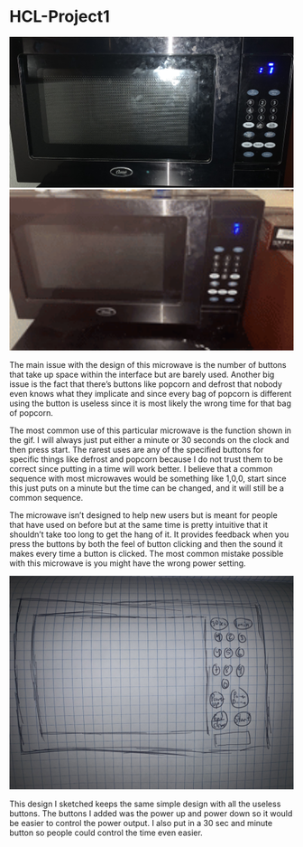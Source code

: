 # HCL-Project1


<img src="https://github.com/Luzardo99/HCL-Project1/blob/main/IMG_1034.jpg" width="600">

<img src="https://github.com/Luzardo99/HCL-Project1/blob/main/200w.GIF" width="600">


The main issue with the design of this microwave is the number of buttons that take up space within the interface but are barely used. Another big issue is the fact that there’s buttons like popcorn and defrost that nobody even knows what they implicate and since every bag of popcorn is different using the button is useless since it is most likely the wrong time for that bag of popcorn. 

The most common use of this particular microwave is the function shown in the gif. I will always just put either a minute or 30 seconds on the clock and then press start. The rarest uses are any of the specified buttons for specific things like defrost and popcorn because I do not trust them to be correct since putting in a time will work better. I believe that a common sequence with most microwaves would be something like 1,0,0, start since this just puts on a minute but the time can be changed, and it will still be a common sequence.

The microwave isn’t designed to help new users but is meant for people that have used on before but at the same time is pretty intuitive that it shouldn’t take too long to get the hang of it. It provides feedback when you press the buttons by both the feel of button clicking and then the sound it makes every time a button is clicked. The most common mistake possible with this microwave is you might have the wrong power setting.


<img src="https://github.com/Luzardo99/HCL-Project1/blob/main/IMG_1037.jpg" width="600">


This design I sketched keeps the same simple design with all the useless buttons. The buttons I added was the power up and power down so it would be easier to control the power output. I also put in a 30 sec and minute button so people could control the time even easier.
